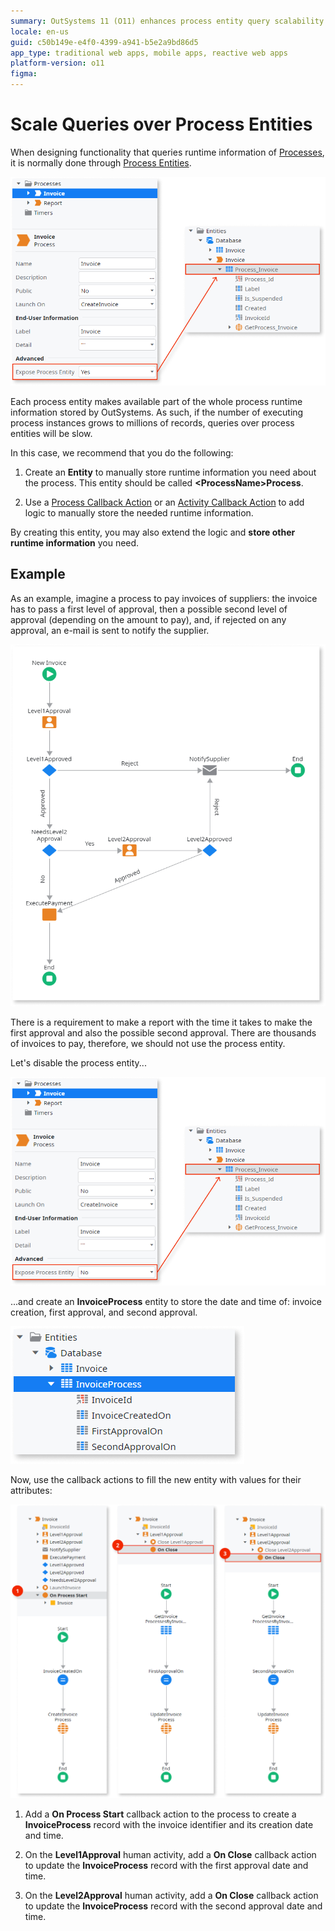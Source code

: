 ```yaml
---
summary: OutSystems 11 (O11) enhances process entity query scalability by recommending the creation of custom entities to store essential runtime information.
locale: en-us
guid: c50b149e-e4f0-4399-a941-b5e2a9bd86d5
app_type: traditional web apps, mobile apps, reactive web apps
platform-version: o11
figma:
---
```

# Scale Queries over Process Entities

When designing functionality that queries runtime information of [Processes](../intro.md), it is normally done through [Process Entities](../process-entities/intro.md).

![Diagram showing how each process entity provides a part of the overall process runtime information in OutSystems.](images/scale-queries-1.png "Process Entity Runtime Information")

Each process entity makes available part of the whole process runtime information stored by OutSystems. As such, if the number of executing process instances grows to millions of records, queries over process entities will be slow.

In this case, we recommend that you do the following:

1. Create an **Entity** to manually store runtime information you need about the process. This entity should be called **&lt;ProcessName&gt;Process**.

1. Use a [Process Callback Action](../actions-callback/actions-callback.md) or an [Activity Callback Action](../actions-callback/actions-activities-callback.md) to add logic to manually store the needed runtime information.

By creating this entity, you may also extend the logic and **store other runtime information** you need.

## Example

As an example, imagine a process to pay invoices of suppliers: the invoice has to pass a first level of approval, then a possible second level of approval (depending on the amount to pay), and, if rejected on any approval, an e-mail is sent to notify the supplier.

![Flowchart of the invoice approval process with two levels of approval and a notification step for rejections.](images/scale-queries-2.png "Invoice Approval Process")

There is a requirement to make a report with the time it takes to make the first approval and also the possible second approval. There are thousands of invoices to pay, therefore, we should not use the process entity.

Let's disable the process entity...

![Illustration of the action to disable the process entity in OutSystems.](images/scale-queries-3.png "Disabling Process Entity")

...and create an **InvoiceProcess** entity to store the date and time of: invoice creation, first approval, and second approval.

![Entity diagram for InvoiceProcess with attributes for invoice creation, first approval, and second approval dates.](images/scale-queries-4.png "InvoiceProcess Entity Structure")

Now, use the callback actions to fill the new entity with values for their attributes:

![Example of using callback actions to populate the InvoiceProcess entity with runtime information.](images/scale-queries-5.png "Callback Actions Implementation")

1. Add a **On Process Start** callback action to the process to create a **InvoiceProcess** record with the invoice identifier and its creation date and time.

2. On the **Level1Approval** human activity, add a **On Close** callback action to update the **InvoiceProcess** record with the first approval date and time.

3. On the **Level2Approval** human activity, add a **On Close** callback action to update the **InvoiceProcess** record with the second approval date and time.
